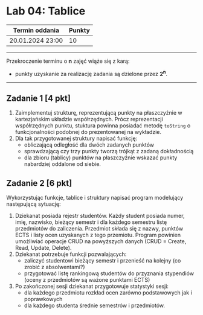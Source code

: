 # Lab 04: Tablice

| Termin oddania | Punkty     |
|----------------|:-----------|
|    20.01.2024 23:00 |   10        |

--- 
Przekroczenie terminu o **n** zajęć wiąże się z karą:
- punkty uzyskanie za realizację zadania są dzielone przez **2<sup>n</sup>**.

--- 
## Zadanie 1 [4 pkt]
1. Zaimplementuj strukturę, reprezentującą punkty na płaszczyźnie w kartezjańskim układzie współrzędnych. 
Prócz reprezentacji współrzędnych punktu, stuktura powinna posiadać metodę `toString` o funkcjonalności podobnej do prezentowanej na wykładzie.
1. Dla tak przygotowanej struktury napisać funkcję:
   - obliczającą odległość dla dwóch zadanych punktów
   - sprawdzającą czy trzy punkty tworzą trójkąt z zadaną dokładnością
   - dla zbioru (tablicy) punktów na płaszczyźnie wskazać punkty nabardziej oddalone od siebie.

## Zadanie 2 [6 pkt]
Wykorzystując funkcje, tablice i struktury napisać program modelujący następującą sytuację:
1. Dziekanat posiada rejestr studentów. Każdy student posiada numer, imię, nazwisko, bieżący semestr i dla każdego semestru listę przedmiotów do zaliczenia.
Przedmiot składa się z nazwy, punktów ECTS i listy ocen uzyskanych z tego przemiotu. Program powinien umożliwiać operacje CRUD na powyższych danych (CRUD = Create, Read, Update, Delete).
2. Dziekanat potrzebuje funkcji pozwalających:
   - zaliczyć studentowi bieżący semestr i przenieść na kolejny (co zrobić z absolwentami?)
   - przygotować listę rankingową studentów do przyznania stypendiów (oceny z przedmiotów są ważone punktami ECTS)
3. Po zakończonej sesji dziekanat przygotowuje statystyki sesji:
   - dla każdego przedmiotu rozkład ocen zarówno podstawowych jak i poprawkowych
   - dla każdego studenta średnie semestrów i przedmiotów.
